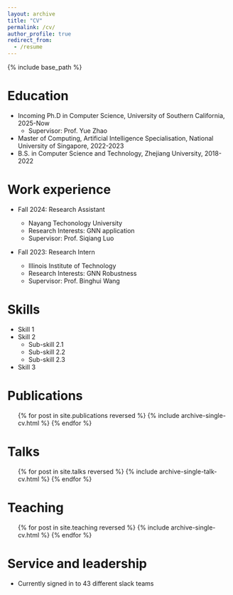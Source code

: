 ```yaml
---
layout: archive
title: "CV"
permalink: /cv/
author_profile: true
redirect_from:
  - /resume
---
```


{% include base_path %}

Education
======
* Incoming Ph.D in Computer Science, University of Southern California, 2025-Now
  * Supervisor: Prof. Yue Zhao
* Master of Computing, Artificial Intelligence Specialisation, National University of Singapore, 2022-2023
* B.S. in Computer Science and Technology, Zhejiang University, 2018-2022

Work experience
======

* Fall 2024: Research Assistant
  * Nayang Techonology University
  * Research Interests: GNN application
  * Supervisor: Prof. Siqiang Luo

* Fall 2023: Research Intern
  * Illinois Institute of Technology
  * Research Interests: GNN Robustness
  * Supervisor: Prof. Binghui Wang
  
Skills
======
* Skill 1
* Skill 2
  * Sub-skill 2.1
  * Sub-skill 2.2
  * Sub-skill 2.3
* Skill 3

Publications
======
  <ul>{% for post in site.publications reversed %}
    {% include archive-single-cv.html %}
  {% endfor %}</ul>
  
Talks
======
  <ul>{% for post in site.talks reversed %}
    {% include archive-single-talk-cv.html  %}
  {% endfor %}</ul>
  
Teaching
======
  <ul>{% for post in site.teaching reversed %}
    {% include archive-single-cv.html %}
  {% endfor %}</ul>
  
Service and leadership
======
* Currently signed in to 43 different slack teams
